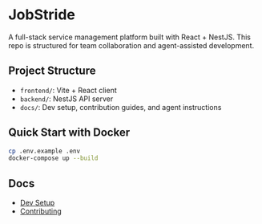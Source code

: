 # JobStride

A full-stack service management platform built with React + NestJS. This repo is structured for team collaboration and agent-assisted development.

## Project Structure

- `frontend/`: Vite + React client
- `backend/`: NestJS API server
- `docs/`: Dev setup, contribution guides, and agent instructions

## Quick Start with Docker

```bash
cp .env.example .env
docker-compose up --build
```

## Docs

- [Dev Setup](./docs/dev-setup.md)
- [Contributing](./docs/contributing.md)
